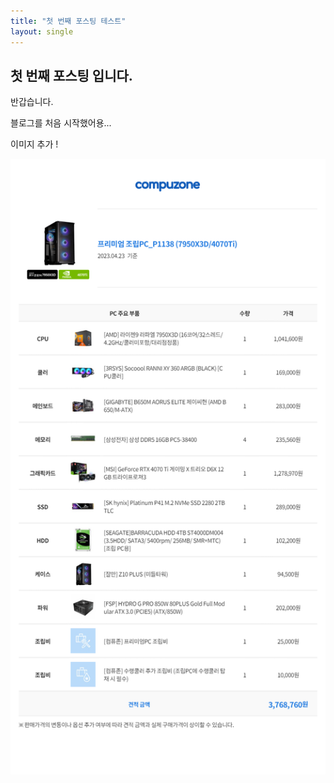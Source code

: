 ```yaml
---
title: "첫 번째 포스팅 테스트"
layout: single
---
```



## 첫 번째 포스팅 입니다.

반갑습니다.

블로그를 처음 시작했어용...


이미지 추가 !

![온라인견적서_20230529_1213](../images/2023-05-31-first-posting/1018280.jpg)

